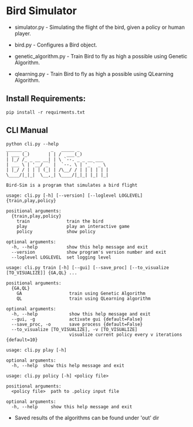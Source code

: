 # Bird Simulator
* simulator.py - Simulating the flight of the bird, given a policy or human player.

* bird.py - Configures a Bird object.

* genetic_algorithm.py - Train Bird to fly as high a possible using Genetic Algorithm.

* qlearning.py - Train Bird to fly as high a possible using QLearning Algorithm.

## Install Requirements:
````
pip install -r requirments.txt
````

## CLI Manual
````
python cli.py --help
______ _         _   _____ _
| ___ (_)       | | /  ___(_)
| |_/ /_ _ __ __| | \ `--. _ _ __ ___
| ___ \ | '__/ _` |  `--. \ | '_ ` _ \
| |_/ / | | | (_| | /\__/ / | | | | | |
\____/|_|_|  \__,_| \____/|_|_| |_| |_|

Bird-Sim is a program that simulates a bird flight

usage: cli.py [-h] [--version] [--loglevel LOGLEVEL] {train,play,policy}

positional arguments:
  {train,play,policy}
    train              train the bird
    play               play an interactive game
    policy             show policy

optional arguments:
  -h, --help           show this help message and exit
  --version            show program's version number and exit
  --loglevel LOGLEVEL  set logging level

usage: cli.py train [-h] [--gui] [--save_proc] [--to_visualize [TO_VISUALIZE]] {GA,QL} ...

positional arguments:
  {GA,QL}
    GA                  train using Genetic Algorithm
    QL                  train using QLearning algorithm

optional arguments:
  -h, --help            show this help message and exit
  --gui, -g             activate gui {default=False}
  --save_proc, -o       save process {default=False}
  --to_visualize [TO_VISUALIZE], -v [TO_VISUALIZE]
                        visualize current policy every v iterations {default=10}

usage: cli.py play [-h]

optional arguments:
  -h, --help  show this help message and exit

usage: cli.py policy [-h] <policy file>

positional arguments:
  <policy file>  path to .policy input file

optional arguments:
  -h, --help     show this help message and exit
````
* Saved results of the algorithms can be found under 'out' dir